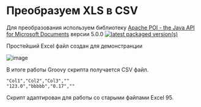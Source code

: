 ﻿# Преобразуем XLS в CSV

Для преобразования используем библиотеку [Apache POI - the Java API for Microsoft Documents](https://poi.apache.org/) версии 5.0.0
[![latest packaged version(s)](https://poi.apache.org/images/project-header.png )](https://archive.apache.org/dist/poi/release/bin/poi-bin-5.0.0-20210120.zip)

Простейший Excel файл создан для демонстранции

![image](https://user-images.githubusercontent.com/6836805/177600089-01809627-4ac6-408a-a545-1e2e2eb41da2.png)

В итоге работы Groovy скрипта получается CSV файл. 
```
"Col1","Col2","Col3",""
"123.0","bbbbb","0.17",""
```

Скрипт адаптирован для работы со старыми файлами Excel 95.
